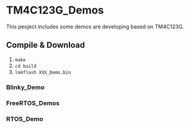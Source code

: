 # TM4C123G_Demos
This peoject includes some demos are developing based on TM4C123G.

## Compile & Download

1. `make`
2. `cd build`
3. `lm4flash XXX_Demo.bin`


### Blinky_Demo

### FreeRTOS_Demos

### RTOS_Demo
